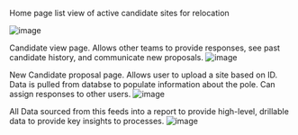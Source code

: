 Home page list view of active candidate sites for relocation

![image](https://github.com/jakegillespie6/CC_Relocations_PowerApp/assets/64338143/0fc71ccc-69e3-47c1-ba54-0b3f7b4d9260)

Candidate view page.
Allows other teams to provide responses, see past candidate history, and communicate new proposals.
![image](https://github.com/jakegillespie6/CC_Relocations_PowerApp/assets/64338143/2504584a-e90e-4999-8538-0a69bb102b96)

New Candidate proposal page.
Allows user to upload a site based on ID. Data is pulled from databse to populate information about the pole. 
Can assign responses to other users.
![image](https://github.com/jakegillespie6/CC_Relocations_PowerApp/assets/64338143/421d2f38-74e7-4c6f-a0a7-fd91bc7e57d3)


All Data sourced from this feeds into a report to provide high-level, drillable data to provide key insights to processes.
![image](https://github.com/jakegillespie6/CC_Relocations_PowerApp/assets/64338143/0bd6e129-6859-4a88-950b-3d103e2e4083)
